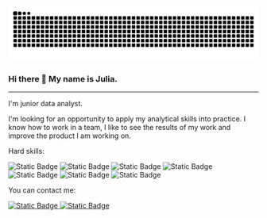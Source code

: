 <picture>
  <source media="(prefers-color-scheme: dark)" srcset="https://raw.githubusercontent.com/0ksanaTkachenko/0ksanaTkachenko/output/github-contribution-grid-snake-dark.svg">
  <source media="(prefers-color-scheme: light)" srcset="https://raw.githubusercontent.com/0ksanaTkachenko/0ksanaTkachenko/output/github-contribution-grid-snake.svg">
  <img alt="github contribution grid snake animation" src="https://raw.githubusercontent.com/0ksanaTkachenko/0ksanaTkachenko/output/github-contribution-grid-snake.svg">
</picture>

### Hi there 👋 My name is Julia.

---------------------------

I'm junior data analyst.

I'm looking for an opportunity to apply my analytical skills into practice. I know how to work in a team, I like to see the results of my work and improve the product I am working on.

Hard skills:

![Static Badge](https://img.shields.io/badge/postgresql-indigo?style=for-the-badge&logo=postgresql&logoColor=white) ![Static Badge](https://img.shields.io/badge/google%20sheets-indigo?style=for-the-badge&logo=googlesheets&logoColor=white) ![Static Badge](https://img.shields.io/badge/ms%20excel-indigo?style=for-the-badge&logoColor=white) ![Static Badge](https://img.shields.io/badge/google%20sLides-indigo?style=for-the-badge&logo=googleslides&logoColor=white) ![Static Badge](https://img.shields.io/badge/Apache%20Superset-indigo?style=for-the-badge&logo=apachesuperset&logoColor=white) ![Static Badge](https://img.shields.io/badge/python-indigo?style=for-the-badge&logo=python&logoColor=white)
 ![Static Badge](https://img.shields.io/badge/git-indigo?style=for-the-badge&logo=git&logoColor=white)


You can contact me:

<a href="mailto:veeeshnevoe@gmail.com">
    <img alt="Static Badge" src="https://img.shields.io/badge/gmail-white?style=for-the-badge&logo=gmail&logoColor=white&labelColor=indigo">
  </a>
  <a href="https://t.me/veeshnevoe">
    <img alt="Static Badge" src="https://img.shields.io/badge/telegram-white?style=for-the-badge&logo=telegram&logoColor=white&labelColor=indigo">
  </a>








